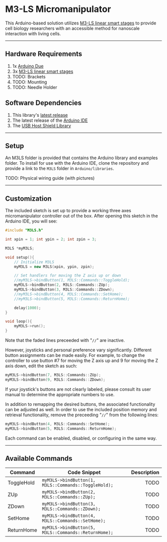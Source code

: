 # M3-LS Micromanipulator
This Arduino-based solution utilizes [M3-LS linear smart stages](http://www.newscaletech.com/micro-mechatronics/m3-linear-stages.php) to provide cell biology researchers with an accessible method for nanoscale interaction with living cells. 
***
## Hardware Requirements
1. 1x [Arduino Due](https://www.arduino.cc/en/Main/arduinoBoardDue)
2. 3x [M3-LS linear smart stages](http://www.newscaletech.com/micro-mechatronics/m3-linear-stages.php)
3. TODO: Brackets
4. TODO: Mounting
5. TODO: Needle Holder

## Software Dependencies
1. This library's [latest release](https://github.com/M-Hawkins/M3-LS_Micromanipulator/releases)
2. The latest release of the [Arduino IDE](https://www.arduino.cc/en/Main/Software)
3. The [USB Host Shield Library](https://github.com/felis/USB_Host_Shield_2.0)
***
## Setup
An M3LS folder is provided that contains the Arduino library and examples folder. To install for use with the Arduino IDE, clone the repository and provide a link to the `M3LS` folder in `Arduino/libraries`.

TODO: Physical wiring guide (with pictures)
***
## Customization
The included sketch is set up to provide a working three axes micromanipulator controller out of the box. After opening this sketch in the Arduino IDE, you will see:
```C++
#include "M3LS.h"

int xpin = 1; int ypin = 2; int zpin = 3;

M3LS *myM3LS;

void setup(){
    // Initialize M3LS
    myM3LS = new M3LS(xpin, ypin, zpin);

    // Set handlers for moving the Z axis up or down
    //myM3LS->bindButton(1, M3LS::Commands::ToggleHold);
    myM3LS->bindButton(2, M3LS::Commands::ZUp);
    myM3LS->bindButton(3, M3LS::Commands::ZDown);
    //myM3LS->bindButton(4, M3LS::Commands::SetHome);
    //myM3LS->bindButton(5, M3LS::Commands::ReturnHome);

    delay(1000);
}

void loop(){
    myM3LS->run();
}
```
Note that the faded lines preceeded with "`//`" are inactive.

However, joysticks and personal preference vary significantly. Different button assignments can be made easily. For example, to change the controller to use button #7 for moving the Z axis up and 9 for moving the Z axis down, edit the sketch as such:
```C++
myM3LS->bindButton(7, M3LS::Commands::ZUp);
myM3LS->bindButton(9, M3LS::Commands::ZDown);
```
If your joystick's buttons are not clearly labeled, please consult its user manual to determine the appropriate numbers to use.

In addition to remapping the desired buttons, the associated functionality can be adjusted as well. In order to use the included position memory and retrieval functionality, remove the preceeding "`//`" from the following lines:
```C++
myM3LS->bindButton(4, M3LS::Commands::SetHome);
myM3LS->bindButton(5, M3LS::Commands::ReturnHome);
```
Each command can be enabled, disabled, or configuring in the same way. 
***
## Available Commands
| Command | Code Snippet | Description |
|---|----|---:|
| ToggleHold | `myM3LS->bindButton(1, M3LS::Commands::ToggleHold);` | TODO |
| ZUp | `myM3LS->bindButton(2, M3LS::Commands::ZUp);` | TODO |
| ZDown | `myM3LS->bindButton(3, M3LS::Commands::ZDown);` | TODO |
| SetHome | `myM3LS->bindButton(4, M3LS::Commands::SetHome);` | TODO |
| ReturnHome | `myM3LS->bindButton(5, M3LS::Commands::ReturnHome);` | TODO |

